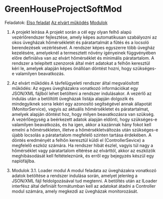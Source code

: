 # GreenHouseProjectSoftMod

Feladatok:
    <a href=#description>Elso feladat</a>
    <a href=#functioning>Az elvárt működés</a>
    <a href=#moduls>Modulok</a>
    
1. <a name='description'>A projekt leírása</a>
   A projekt során a cél egy olyan felhő alapú vezérlőrendszer fejlesztése, amely képes automatikusan
szabályozni az okos üvegházak hőmérsékletét és páratartalmát a fűtés és a locsoló berendezések
vezérlésével. A rendszer képes egyszerre több üvegház kezelésére, amelyeknél a termesztett növény
igényeinek függvényében előre definiálva van az elvárt hőmérséklet és minimális páratartalom. A
rendszer a telepített szenzorok által mért adatokat a felhőn keresztül kéri le, amelyek alapján képes
önállóan döntést hozni, hogy szükséges-e valamilyen beavatkozás.</p>

2. <a name='functioning'>Az elvárt működés</a>
A távfelügyeleti rendszer által megvalósított működés:
    Az egyes üvegházakra vonatkozó információkat egy JSON/XML fájlból lehet betölteni a
rendszer indulásakor.
    A vezérlő az indulás után a betöltött üvegházak listája alapján dolgozik és mindegyiknek sorra
lekéri egy azonosító segítségével annak állapotát (MonitorService), vagyis az aktuális
hőmérsékletet és páratartalmat, amelyek alapján döntést hoz, hogy milyen beavatkozásra van
szükség.
    A vezérlőegység a beérkezett adatok alapján eldönti, hogy szükséges-e valamilyen
beavatkozás, és ha igen, akkor a kazánnak hány fokot kell emelni a hőmérsékleten, illetve a
hőmérsékletváltozás után szükséges-e újabb locsolás a páratartalom megfelelő szinten tartása
érdekében. A döntés eredményét a felhőn keresztül küldi el (ControllerSevice) a megfelelő
eszköz számára.
    Ha rendszer hibát észlel, vagyis túl nagy a hőmérséklet vagy páratartalom eltérése az elvárttól,
akkor az eszközök meghibásodását kell feltételeznünk, és erről egy bejegyzés készül egy
naplófájlba.

3. <a name='moduls'>Modulok</a>
    3.1. Loader modul 
    A modul feladata az üvegházakra vonatkozó adatok betöltése a rendszer indulása során, amelyet
jelenleg a JSON/XML fájl feldolgozásával tud megtenni. A betöltés után az ILoader interfész által
definiált formátumban kell az adatokat átadni a Controller modul számára, amely megkezdi az
üvegházak monitorozását.